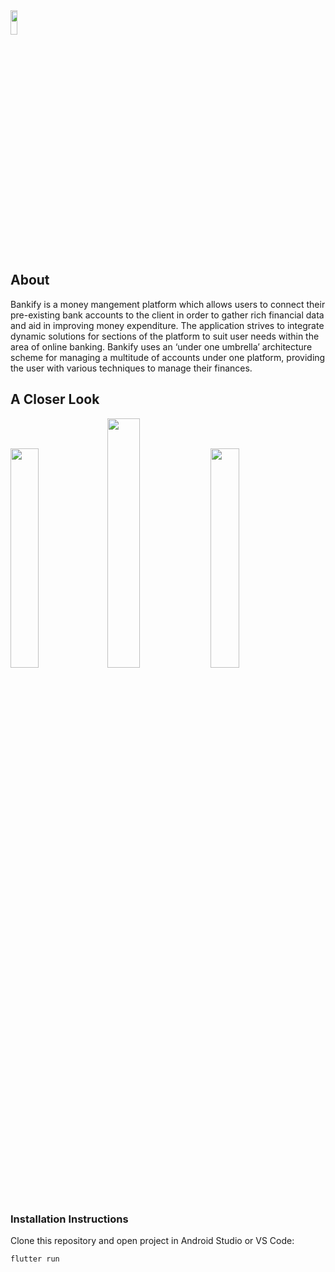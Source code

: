 <img width="15%" height="10%" src="https://i.imgur.com/qWiUbOc.png">
<h2>About</h2>
<p>Bankify is a money mangement platform which allows users to connect their pre-existing bank accounts to the client in order to gather rich financial data and aid in improving money expenditure. The application strives to integrate dynamic solutions for sections of the platform to suit user needs within the area of online banking. Bankify uses an ‘under one umbrella’ architecture scheme for managing a multitude of accounts under one platform, providing the user with various techniques to manage their finances.</p>
<h2>A Closer Look</h2>
<div class="row">
<img  width="30%" height="30%" src="https://i.imgur.com/p2ZG3RX.png">
<img  width="32%" height="32%" src="https://i.imgur.com/xMGweNL.png">
<img  width="30%" height="30%" src="https://i.imgur.com/dnuKgQ3.png">
</div>

<h3>Installation Instructions</h3>
<p>Clone this repository and open project in Android Studio or VS Code:</p>
<pre><code>flutter run</code></pre>
